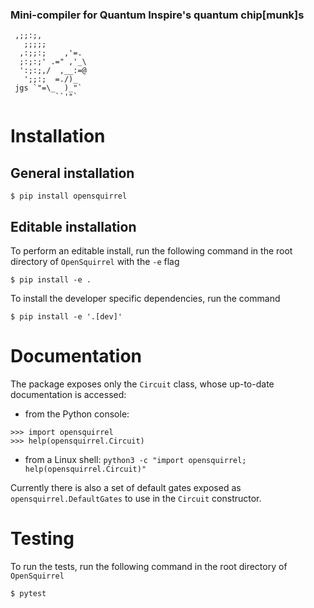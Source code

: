 ### Mini-compiler for Quantum Inspire's quantum chip[munk]s

```
 ,;;:;,
   ;;;;;
  ,:;;:;    ,'=.
  ;:;:;' .=" ,'_\
  ':;:;,/  ,__:=@
   ';;:;  =./)_
 jgs `"=\_  )_"`
          ``'"`
```

# Installation

## General installation

```shell
$ pip install opensquirrel
```

## Editable installation

To perform an editable install, run the following command in the root directory of `OpenSquirrel` with the `-e` flag
```shell
$ pip install -e .
```

To install the developer specific dependencies, run the command
```shell
$ pip install -e '.[dev]'
```

# Documentation

The package exposes only the `Circuit` class, whose up-to-date documentation is accessed:

- from the Python console:
```pycon
>>> import opensquirrel
>>> help(opensquirrel.Circuit)
```

- from a Linux shell: `python3 -c "import opensquirrel; help(opensquirrel.Circuit)"`

Currently there is also a set of default gates exposed as `opensquirrel.DefaultGates` to use in the `Circuit` constructor.

# Testing

To run the tests, run the following command in the root directory of `OpenSquirrel`
```shell
$ pytest
```
